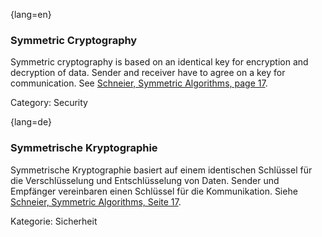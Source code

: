 {lang=en}
### Symmetric Cryptography

Symmetric cryptography is based on an identical key for encryption and
decryption of data. Sender and receiver have to agree on a key for
communication. See [Schneier, Symmetric Algorithms, page 17](#ref-schneier-1996).

Category: Security


{lang=de}
### Symmetrische Kryptographie

Symmetrische Kryptographie basiert auf einem identischen Schlüssel für
die Verschlüsselung und Entschlüsselung von Daten. Sender und
Empfänger vereinbaren einen Schlüssel für die Kommunikation. Siehe
[Schneier, Symmetric Algorithms, Seite
17](#ref-schneier-1996).

Kategorie: Sicherheit

